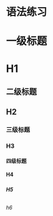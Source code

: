 # 语法练习
# 一级标题 <h1>H1</h1>
## 二级标题 <h2>H2</h2>
### 三级标题 <h3>H3</h3>
#### 四级标题 <h4>H4</h4>
##### <h5>H5</h5>
###### <h6>h6</h6>
